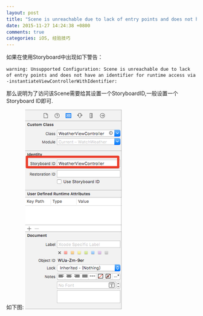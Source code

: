 ```yaml
---
layout: post
title: "Scene is unreachable due to lack of entry points and does not have an identifier for runtime access"
date: 2015-11-27 14:24:38 +0800
comments: true
categories: iOS, 经验技巧
---
```


如果在使用Storyboard中出现如下警告：

	warning: Unsupported Configuration: Scene is unreachable due to lack of entry points and does not have an identifier for runtime access via -instantiateViewControllerWithIdentifier:
	
那么说明为了访问该Scene需要给其设置一个StoryboardID,一般设置一个Storyboard ID即可.

如下图:
![img](/images/StoryboardID.jpg)
	